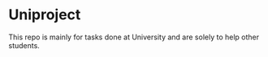 # Uniproject
This repo is mainly for tasks done at University and are solely to help other students.
